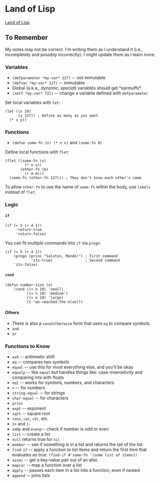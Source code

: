 # Land of Lisp

[Land of Lisp](http://landoflisp.com/)

## To Remember

My notes may not be correct. I'm writing them as I understand it (i.e., incompletely and possibly incorrectly). I might update them as I learn more.

### Variables

* `(defparameter *my-var* 127)` -- not immutable
* `(defvar *my-var* 127)` -- immutable
* Global (a.k.a., _dynamic_, _special_) variables should get \*earmuffs\*.
* `(setf *my-var* 721)` -- change a variable defined with `defparameter`

Set local variables with `let`:

    (let ((x 19)
          (y 127)) ; Define as many as you want
      (* x y))

### Functions

* `(defun some-fn (n) (* n n)` and `(some-fn 9)`

Define local functions with `flet`:

    (flet ((some-fn (n)
             (* n n))
           (other-fn (m)
             (+ m m)))
      (some-fn (other-fn 127))) ; They don't know each other's name

To allow `other-fn` to use the name of `some-fn` within the body, use `labels` instead of `flet`.

### Logic

#### `if`

    (if (= 5 (+ 4 1))
         'return-true
         'return-false)

You can fit multiple commands into `if` via `progn`:

    (if (= 5 (+ 4 1))
        (progn (princ "Saluton, Mondo!") ; First command
                'its-true)               ; Second command
        'its-false)

#### `cond`

    (defun number-size (n)
        (cond ((< n 10) 'small)
              ((= n 10) 'medium')
              ((> n 10) 'large)
              (t 'we-reached-the-else)))

#### Others

* There is also a `case`/`otherwise` form that uses `eq` to compare symbols.
* `and`
* `or`

### Functions to Know

* `ash` -- arithmetic shift
* `eq` -- compares two symbols
* `equal` -- use this for most everything else, and you'll be okay
* `equalp` -- like `equal` but handles things like: case-insensitivity and comparing ints with floats
* `eql` -- works for symbols, numbers, and characters
* `=` -- for numbers
* `string-equal` -- for strings
* `char-equal` -- for characters
* `princ`
* `expt` -- exponent
* `sqrt` -- square root
* `cons`, `car`, `cdr`, etc.
* `1+` and `1-`
* `oddp` and `evenp`-- check if number is odd or even
* `list` -- create a list
* `null` returns true for `nil`
* `member` -- see if something is in a list and returns the tail of the list
* `find-if` -- apply a function to list items and return the first item that evaluates as true. `(find-if #'some-fn '(some list of items))`
* `assoc` -- get a key-value pair out of an alist.
* `mapcar` -- map a function over a list
* `apply` -- passes each item in a list into a function, even if nested
* `append` -- joins lists

